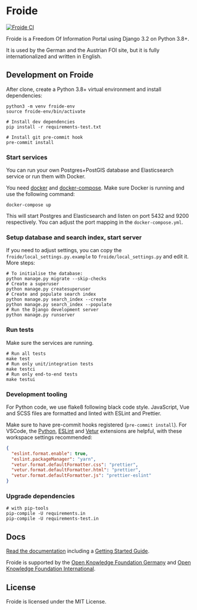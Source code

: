 # Froide

[![Froide CI](https://github.com/okfde/froide/workflows/Froide%20CI/badge.svg)](https://github.com/okfde/froide/actions?query=workflow%3A%22Froide+CI%22)

Froide is a Freedom Of Information Portal using Django 3.2 on Python 3.8+.

It is used by the German and the Austrian FOI site, but it is fully
internationalized and written in English.

## Development on Froide

After clone, create a Python 3.8+ virtual environment and install dependencies:

```
python3 -m venv froide-env
source froide-env/bin/activate

# Install dev dependencies
pip install -r requirements-test.txt

# Install git pre-commit hook
pre-commit install
```

### Start services

You can run your own Postgres+PostGIS database and Elasticsearch service or run them with Docker.

You need [docker](https://www.docker.com/community-edition) and [docker-compose](https://docs.docker.com/compose/). Make sure Docker is running and use the following command:

```
docker-compose up
```

This will start Postgres and Elasticsearch and listen on port 5432 and 9200 respectively. You can adjust the port mapping in the `docker-compose.yml`.

### Setup database and search index, start server

If you need to adjust settings, you can copy the `froide/local_settings.py.example` to `froide/local_settings.py` and edit it. More steps:

```
# To initialise the database:
python manage.py migrate --skip-checks
# Create a superuser
python manage.py createsuperuser
# Create and populate search index
python manage.py search_index --create
python manage.py search_index --populate
# Run the Django development server
python manage.py runserver
```

### Run tests

Make sure the services are running.

```
# Run all tests
make test
# Run only unit/integration tests
make testci
# Run only end-to-end tests
make testui
```

### Development tooling

For Python code, we use flake8 following black code style. JavaScript, Vue and SCSS files are formatted and linted with ESLint and Prettier.

Make sure to have pre-commit hooks registered (`pre-commit install`). For VSCode, the [Python](https://code.visualstudio.com/docs/python/linting), [ESLint](https://marketplace.visualstudio.com/items?itemName=dbaeumer.vscode-eslint) and [Vetur](https://marketplace.visualstudio.com/items?itemName=octref.vetur) extensions are helpful, with these workspace settings recommended:

```json
{
  "eslint.format.enable": true,
  "eslint.packageManager": "yarn",
  "vetur.format.defaultFormatter.css": "prettier",
  "vetur.format.defaultFormatter.html": "prettier",
  "vetur.format.defaultFormatter.js": "prettier-eslint"
}
```

### Upgrade dependencies

```
# with pip-tools
pip-compile -U requirements.in
pip-compile -U requirements-test.in
```

## Docs

[Read the documentation](http://froide.readthedocs.org/en/latest/) including a [Getting Started Guide](http://froide.readthedocs.org/en/latest/gettingstarted/).

Froide is supported by the [Open Knowledge Foundation Germany](http://www.okfn.de/) and [Open Knowledge Foundation International](http://okfn.org/).

## License

Froide is licensed under the MIT License.
